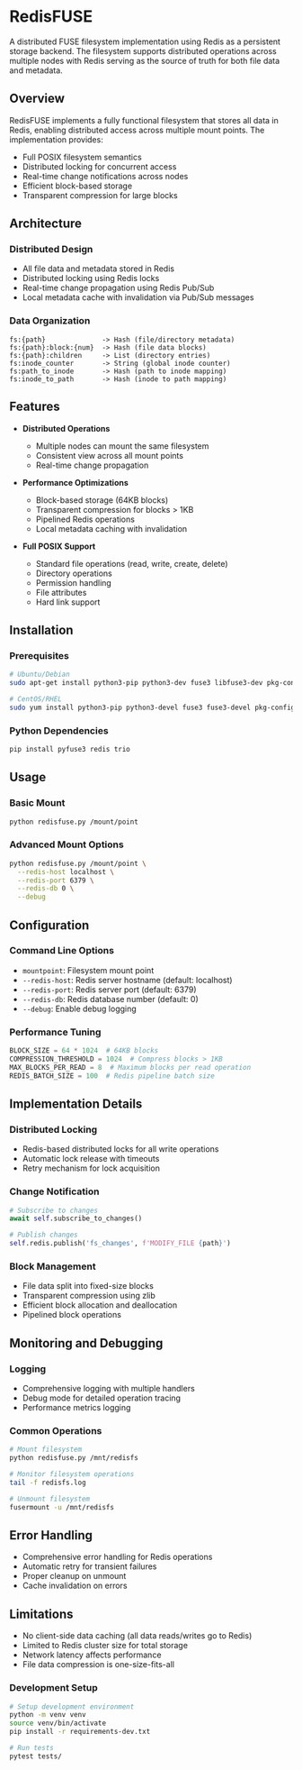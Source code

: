 # RedisFUSE

A distributed FUSE filesystem implementation using Redis as a persistent storage backend. The filesystem supports distributed operations across multiple nodes with Redis serving as the source of truth for both file data and metadata.

## Overview

RedisFUSE implements a fully functional filesystem that stores all data in Redis, enabling distributed access across multiple mount points. The implementation provides:

- Full POSIX filesystem semantics
- Distributed locking for concurrent access
- Real-time change notifications across nodes
- Efficient block-based storage
- Transparent compression for large blocks

## Architecture

### Distributed Design
- All file data and metadata stored in Redis
- Distributed locking using Redis locks
- Real-time change propagation using Redis Pub/Sub
- Local metadata cache with invalidation via Pub/Sub messages

### Data Organization
```
fs:{path}              -> Hash (file/directory metadata)
fs:{path}:block:{num}  -> Hash (file data blocks)
fs:{path}:children     -> List (directory entries)
fs:inode_counter       -> String (global inode counter)
fs:path_to_inode       -> Hash (path to inode mapping)
fs:inode_to_path       -> Hash (inode to path mapping)
```

## Features

- **Distributed Operations**
  - Multiple nodes can mount the same filesystem
  - Consistent view across all mount points
  - Real-time change propagation

- **Performance Optimizations**
  - Block-based storage (64KB blocks)
  - Transparent compression for blocks > 1KB
  - Pipelined Redis operations
  - Local metadata caching with invalidation

- **Full POSIX Support**
  - Standard file operations (read, write, create, delete)
  - Directory operations
  - Permission handling
  - File attributes
  - Hard link support

## Installation

### Prerequisites
```bash
# Ubuntu/Debian
sudo apt-get install python3-pip python3-dev fuse3 libfuse3-dev pkg-config

# CentOS/RHEL
sudo yum install python3-pip python3-devel fuse3 fuse3-devel pkg-config
```

### Python Dependencies
```bash
pip install pyfuse3 redis trio
```

## Usage

### Basic Mount
```bash
python redisfuse.py /mount/point
```

### Advanced Mount Options
```bash
python redisfuse.py /mount/point \
  --redis-host localhost \
  --redis-port 6379 \
  --redis-db 0 \
  --debug
```

## Configuration

### Command Line Options
- `mountpoint`: Filesystem mount point
- `--redis-host`: Redis server hostname (default: localhost)
- `--redis-port`: Redis server port (default: 6379)
- `--redis-db`: Redis database number (default: 0)
- `--debug`: Enable debug logging

### Performance Tuning
```python
BLOCK_SIZE = 64 * 1024  # 64KB blocks
COMPRESSION_THRESHOLD = 1024  # Compress blocks > 1KB
MAX_BLOCKS_PER_READ = 8  # Maximum blocks per read operation
REDIS_BATCH_SIZE = 100  # Redis pipeline batch size
```

## Implementation Details

### Distributed Locking
- Redis-based distributed locks for all write operations
- Automatic lock release with timeouts
- Retry mechanism for lock acquisition

### Change Notification
```python
# Subscribe to changes
await self.subscribe_to_changes()

# Publish changes
self.redis.publish('fs_changes', f'MODIFY_FILE {path}')
```

### Block Management
- File data split into fixed-size blocks
- Transparent compression using zlib
- Efficient block allocation and deallocation
- Pipelined block operations

## Monitoring and Debugging

### Logging
- Comprehensive logging with multiple handlers
- Debug mode for detailed operation tracing
- Performance metrics logging

### Common Operations
```bash
# Mount filesystem
python redisfuse.py /mnt/redisfs

# Monitor filesystem operations
tail -f redisfs.log

# Unmount filesystem
fusermount -u /mnt/redisfs
```

## Error Handling

- Comprehensive error handling for Redis operations
- Automatic retry for transient failures
- Proper cleanup on unmount
- Cache invalidation on errors

## Limitations

- No client-side data caching (all data reads/writes go to Redis)
- Limited to Redis cluster size for total storage
- Network latency affects performance
- File data compression is one-size-fits-all

### Development Setup
```bash
# Setup development environment
python -m venv venv
source venv/bin/activate
pip install -r requirements-dev.txt

# Run tests
pytest tests/
```
